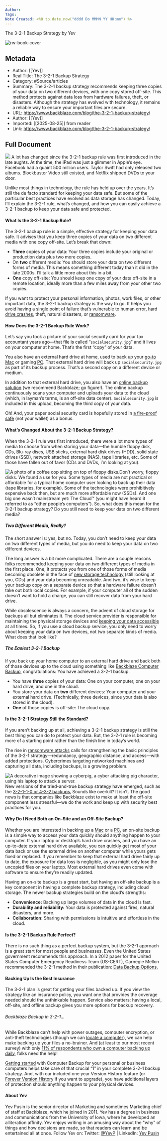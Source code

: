 ```yaml
---
Author: 
Tags:
Note Created: <%8 tp.date.now("dddd Do MMMN YY HH:mm") %>
---
```

The 3-2-1 Backup Strategy by Yev

![rw-book-cover](https://www.backblaze.com/blog/wp-content/uploads/2022/06/bb-bh-3-2-1-Backup-Strategy-Refresh_Design-B2.png)

## Metadata
- Author: [[Yev]]
- Real Title: The 3-2-1 Backup Strategy
- Category: #Source/articles
- Summary: The 3-2-1 backup strategy recommends keeping three copies of your data on two different devices, with one copy stored off-site. This method protects against data loss from hardware failures, theft, or disasters. Although the strategy has evolved with technology, it remains a reliable way to ensure your important files are secure.
- URL: https://www.backblaze.com/blog/the-3-2-1-backup-strategy/
- Author: [[Yev]]
- Imported: [[2025-08-25]] from reader
- Link: https://www.backblaze.com/blog/the-3-2-1-backup-strategy/

## Full Document
[![](https://www.backblaze.com/blog/wp-content/uploads/2022/06/bb-bh-3-2-1-Backup-Strategy-Refresh_Design-B2.png)](https://www.backblaze.com/blog/wp-content/uploads/2022/06/bb-bh-3-2-1-Backup-Strategy-Refresh_Design-B2.png)
A lot has changed since the 3-2-1 backup rule was first introduced in the late aughts. At the time, the iPad was just a glimmer in Apple’s eye. Facebook had a quaint 500 million users. Taylor Swift had only released two albums. Blockbuster Video still existed, and Netflix shipped DVDs to your door.

Unlike most things in technology, the rule has held up over the years. It’s still the de facto standard for keeping your data safe. But some of the particular best practices have evolved as data storage has changed. Today, I’ll explain the 3-2-1 rule, what’s changed, and how you can easily achieve a 3-2-1 backup to keep your data safe and protected.

#### What Is the 3-2-1 Backup Rule?

The 3-2-1 backup rule is a simple, effective strategy for keeping your data safe. It advises that you keep three copies of your data on two different media with one copy off-site. Let’s break that down:

* **Three** copies of your data: Your three copies include your original or production data plus two more copies.
* On **two** different media: You should store your data on two different forms of media. This means something different today than it did in the late 2000s. I’ll talk a little more about this in a bit.
* **One** copy off-site: You should keep one copy of your data off-site in a remote location, ideally more than a few miles away from your other two copies.

If you want to protect your personal information, photos, work files, or other important data, the 3-2-1 backup strategy is the way to go. It helps you avoid having a single point of failure that’s vulnerable to human error, [hard drive crashes](https://www.backblaze.com/blog/backblaze-drive-stats-for-q1-2024/), theft, natural disasters, or [ransomware](https://www.backblaze.com/blog/category/cloud-storage/ransomware/).

#### How Does the 3-2-1 Backup Rule Work?

Let’s say you took a picture of your social security card for your tax accountant years ago—that file is called “`socialsecurity.jpg`” and it lives on your computer at home. That’s the first “copy” of your data.

You also have an external hard drive at home, used to back up your [go-to Mac](https://www.backblaze.com/cloud-backup/personal/mac-online-backup) or gaming [PC](https://www.backblaze.com/cloud-backup/personal/windows-online-backup). That external hard drive will back up `socialsecurity.jpg` as part of its backup process. That’s a second copy on a different device or medium.

In addition to that external hard drive, you also have an [online backup solution](https://www.backblaze.com/cloud-backup) (we recommend Backblaze; go figure!). The online backup continuously scans your computer and uploads your data to the cloud (which, in layman’s terms, is an off-site data center). `Socialsecurity.jpg` is included in this upload, becoming the third copy of your data.

Oh! And, your paper social security card is hopefully stored in [a fire-proof safe](https://www.backblaze.com/blog/building-your-digital-go-bag/) (not your wallet) as a bonus.

#### What’s Changed About the 3-2-1 Backup Strategy?

When the 3-2-1 rule was first introduced, there were a lot more types of media to choose from when storing your data—the humble floppy disk, CDs, Blu-ray discs, USB sticks, external hard disk drives (HDD), solid state drives (SSD), network attached storage (NAS), tape libraries, etc. Some of those have fallen out of favor (CDs and DVDs, I’m looking at you).

![A photo of a coffee cop sitting on top of floppy disks. ](https://www.backblaze.com/blog/wp-content/uploads/2022/08/Backblaze-3-2-1_1_Floppy-Disks.png)Don’t worry, floppy disks. We found a use for you.
Some types of media are not practical or affordable for a typical home computer user looking to back up their data (tape libraries, for example). Some of the technologies were prohibitively expensive back then, but are much more affordable now (SSDs). And one big one wasn’t mainstream yet: The Cloud™ (you might have heard it referred to as “other people’s computers”). So, what does this mean for the 3-2-1 backup strategy? Do you still need to keep your data on two different media?

##### Two Different Media, Really?

The short answer is: yes, but no. Today, you don’t need to keep your data on two different types of media, but you do need to keep your data on two different devices.

The long answer is a bit more complicated. There are a couple reasons folks recommended keeping your data on two different types of media in the first place. One, it protects you from one of those forms of media becoming obsolete in the face of [new storage technology](https://www.backblaze.com/blog/storage-tech-of-the-future-ceramics-dna-and-more/) (still looking at you, CDs) and your data becoming unreadable. And two, it’s wise to keep your backup copy on a separate device so that a hardware failure doesn’t take out both local copies. For example, if your computer all of the sudden doesn’t want to hold a charge, you can still recover data from your hard drive.

While obsolescence is always a concern, the advent of cloud storage for backups all but eliminates it. The cloud service provider is responsible for maintaining the physical storage devices and [keeping your data accessible](https://www.backblaze.com/blog/backblaze-network-stats/) at all times. So, if you use a cloud backup service, you only need to worry about keeping your data on two devices, not two separate kinds of media. What does that look like?

##### The Easiest 3-2-1 Backup

If you back up your home computer to an external hard drive and back both of those devices up to the cloud using something like [Backblaze Computer Backup](https://www.backblaze.com/cloud-backup), congratulations: You have achieved a 3-2-1 backup.

* You have **three** copies of your data: One on your computer, one on your hard drive, and one in the cloud.
* You store your data on **two** different devices: Your computer and your external hard drive. (Technically, three devices, since your data is also stored in the cloud).
* **One** of those copies is off-site: The cloud copy.

#### Is the 3-2-1 Strategy Still the Standard?

If you aren’t backing up at all, achieving a 3-2-1 backup strategy is still the best thing you can do to protect your data. But, the 3-2-1 rule is becoming more of a starting point rather than the finish line in today’s world.

The rise in [ransomware attacks](https://www.backblaze.com/blog/complete-guide-ransomware/) calls for strengthening the basic principles of the 3-2-1 strategy—redundancy, geographic distance, and access—with added protections. Cybercrimes targeting networked machines and capturing all data, including backups, is a growing problem.

![A decorative image showing a cyberpig, a cyber attacking pig character, using his laptop to attack a server. ](https://www.backblaze.com/blog/wp-content/uploads/2022/08/Backblaze-3-2-1_2_Cyberpig.png)
New versions of the tried-and-true backup strategy have emerged, such as the [3-2-1-1-0 or 4-3-2 backups.](https://www.backblaze.com/blog/whats-the-diff-3-2-1-vs-3-2-1-1-0-vs-4-3-2/) Sounds like overkill? It isn’t. The good news is that companies like Backblaze exist to make at least the off-site component less stressful—we do the work and keep up with security best practices for you.

#### Why Do I Need Both an On-Site and an Off-Site Backup?

Whether you are interested in backing up a [Mac](https://www.backblaze.com/cloud-backup/personal/mac-online-backup) or a [PC](https://www.backblaze.com/cloud-backup/personal/windows-online-backup), an on-site backup is a simple way to access your data quickly should anything happen to your computer. If your laptop or desktop’s hard drive crashes, and you have an up-to-date external hard drive available, you can quickly get most of your data back or use the external drive on another computer while yours gets fixed or replaced. If you remember to keep that external hard drive fairly up to date, the exposure for data loss is negligible, as you might only lose the uncopied files on your laptop. Most external hard drives even come with software to ensure they’re readily updated.

Having an on-site backup is a great start, but having an off-site backup is a key component in having a complete backup strategy, including cloud storage. The newer backup strategies build on the cloud’s strengths:

* **Convenience:** Backing up large volumes of data in the cloud is fast.
* **Durability and reliability:** Your data is protected against fires, natural disasters, and more.
* **Collaboration:** Sharing with permissions is intuitive and effortless in the cloud.

#### Is the 3-2-1 Backup Rule Perfect?

There is no such thing as a perfect backup system, but the 3-2-1 approach is a great start for most people and businesses. Even the United States government recommends this approach. In a 2012 paper for the United States Computer Emergency Readiness Team (US-CERT), Carnegie Mellon recommended the 3-2-1 method in their publication: [Data Backup Options.](https://www.backblaze.com/cloud-backup/personal)

#### Backing Up Is the Best Insurance

The 3-2-1 plan is great for getting your files backed up. If you view the strategy like an insurance policy, you want one that provides the coverage needed should the unthinkable happen. Service also matters; having a local, off-site, and offline backup gives you more options for backup recovery.

###### Backblaze Backup in 3-2-1…

While Backblaze can’t help with power outages, computer encryption, or anti-theft technologies (though we can [locate a computer](https://www.backblaze.com/cloud-backup/features/find-my-computer)), we can help make backing up your files a no-brainer. And (at least to our most recent survey) with only [11% of respondents who own a computer backing up daily](https://www.backblaze.com/blog/2023-state-of-the-backup-as-data-needs-grow-backups-need-to-fill-the-gaps/), folks need the help!

[Getting started](https://www.backblaze.com/cloud-backup) with Computer Backup for your personal or business computers helps take care of that crucial “1” in your complete 3-2-1 backup strategy. And, with our included one year Version History feature (or [Forever Version History](https://www.backblaze.com/cloud-backup/features/extended-version-history) if you want to upgrade), you have additional layers of protection should anything happen to your physical devices.

####  About Yev

Yev Pusin is the senior director of Marketing and sometimes Marketing chief of staff at Backblaze, which he joined in 2011. Yev has a degree in business and communications from the University of Iowa, where he developed an alliteration affinity. Yev enjoys writing in an amusing way about the "why" of things and how decisions are made, so that readers can learn and be entertained all at once. Follow Yev on: Twitter: [@YevP](https://twitter.com/yevp) | LinkedIn: [Yev Pusin](https://www.linkedin.com/in/yevpusin)
